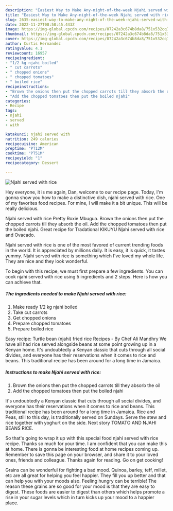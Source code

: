 ```yaml
---
description: "Easiest Way to Make Any-night-of-the-week Njahi served with rice"
title: "Easiest Way to Make Any-night-of-the-week Njahi served with rice"
slug: 2635-easiest-way-to-make-any-night-of-the-week-njahi-served-with-rice
date: 2022-11-27T08:58:45.443Z
image: https://img-global.cpcdn.com/recipes/07242a3c674b8da8/751x532cq70/njahi-served-with-rice-recipe-main-photo.jpg
thumbnail: https://img-global.cpcdn.com/recipes/07242a3c674b8da8/751x532cq70/njahi-served-with-rice-recipe-main-photo.jpg
cover: https://img-global.cpcdn.com/recipes/07242a3c674b8da8/751x532cq70/njahi-served-with-rice-recipe-main-photo.jpg
author: Curtis Hernandez
ratingvalue: 4.1
reviewcount: 16957
recipeingredient:
- "1/2 kg njahi boiled"
- " cut carrots"
- " chopped onions"
- " chopped tomatoes"
- " boiled rice"
recipeinstructions:
- "Brown the onions then put the chopped carrots till they absorb the oil"
- "Add the chopped tomatoes then put the boiled njahi"
categories:
- Recipe
tags:
- njahi
- served
- with

katakunci: njahi served with 
nutrition: 249 calories
recipecuisine: American
preptime: "PT12M"
cooktime: "PT51M"
recipeyield: "1"
recipecategory: Dessert

---
```



![Njahi served with rice](https://img-global.cpcdn.com/recipes/07242a3c674b8da8/751x532cq70/njahi-served-with-rice-recipe-main-photo.jpg)

Hey everyone, it is me again, Dan, welcome to our recipe page. Today, I'm gonna show you how to make a distinctive dish, njahi served with rice. One of my favorites food recipes. For mine, I will make it a bit unique. This will be really delicious.

Njahi served with rice Pretty Roxie Mbugua. Brown the onions then put the chopped carrots till they absorb the oil. Add the chopped tomatoes then put the boiled njahi. Great recipe for Tradational KIKUYU Njahi served with rice and Ovacado.

Njahi served with rice is one of the most favored of current trending foods in the world. It is appreciated by millions daily. It is easy, it is quick, it tastes yummy. Njahi served with rice is something which I've loved my whole life. They are nice and they look wonderful.


To begin with this recipe, we must first prepare a few ingredients. You can cook njahi served with rice using 5 ingredients and 2 steps. Here is how you can achieve that.

<!--inarticleads1-->

##### The ingredients needed to make Njahi served with rice:

1. Make ready 1/2 kg njahi boiled
1. Take  cut carrots
1. Get  chopped onions
1. Prepare  chopped tomatoes
1. Prepare  boiled rice


Easy recipe: Turtle bean (njahi) fried rice Recipes - By Chef Ali Mandhry We have all had rice served alongside beans at some point growing up in a Kenyan home. It&#39;s undoubtedly a Kenyan classic that cuts through all social divides, and everyone has their reservations when it comes to rice and beans. This traditional recipe has been around for a long time in Jamaica. 

<!--inarticleads2-->

##### Instructions to make Njahi served with rice:

1. Brown the onions then put the chopped carrots till they absorb the oil
1. Add the chopped tomatoes then put the boiled njahi


It&#39;s undoubtedly a Kenyan classic that cuts through all social divides, and everyone has their reservations when it comes to rice and beans. This traditional recipe has been around for a long time in Jamaica. Rice and Peas, still to this day, is traditionally served on Sundays. Serve the stew and rice together with yoghurt on the side. Next story TOMATO AND NJAHI BEANS RICE. 

So that's going to wrap it up with this special food njahi served with rice recipe. Thanks so much for your time. I am confident that you can make this at home. There is gonna be interesting food at home recipes coming up. Remember to save this page on your browser, and share it to your loved ones, friends and colleague. Thanks again for reading. Go on get cooking!

Grains can be wonderful for fighting a bad mood. Quinoa, barley, teff, millet, etc are all great for helping you feel happier. They fill you up better and that can help you with your moods also. Feeling hungry can be terrible! The reason these grains are so good for your mood is that they are easy to digest. These foods are easier to digest than others which helps promote a rise in your sugar levels which in turn kicks up your mood to a happier place.

